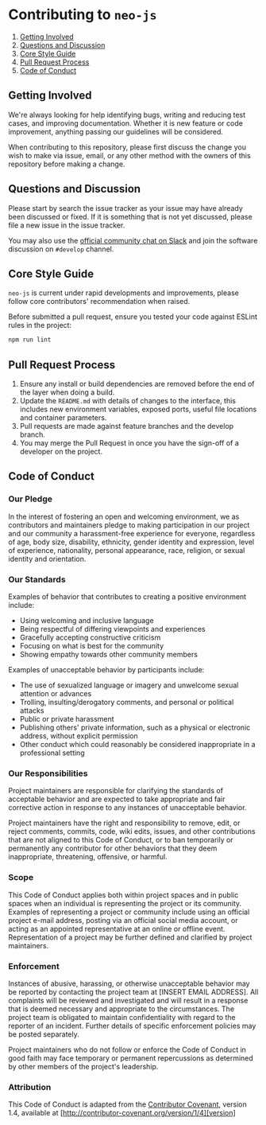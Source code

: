 # Contributing to `neo-js`

1. [Getting Involved](#getting-involved)
2. [Questions and Discussion](#questions-and-discussion)
3. [Core Style Guide](#core-style-guide)
3. [Pull Request Process](#pull-request-process)
4. [Code of Conduct](#code-of-conduct)

## Getting Involved

We're always looking for help identifying bugs, writing and reducing test cases, and improving documentation. Whether it is new feature or code improvement, anything passing our guidelines will be considered.

When contributing to this repository, please first discuss the change you wish to make via issue, email, or any other method with the owners of this repository before making a change.

## Questions and Discussion

Please start by search the issue tracker as your issue may have already been discussed or fixed. If it is something that is not yet discussed, please file a new issue in the issue tracker.

You may also use the [official community chat on Slack](https://discord.gg/R8v48YA) and join the software discussion on `#develop` channel.

## Core Style Guide

`neo-js` is current under rapid developments and improvements, please follow core contributors' recommendation when raised.

Before submitted a pull request, ensure you tested your code against ESLint rules in the project:

```js
npm run lint
```

## Pull Request Process

1. Ensure any install or build dependencies are removed before the end of the layer when doing a build.
2. Update the `README.md` with details of changes to the interface, this includes new environment variables, exposed ports, useful file locations and container parameters.
3. Pull requests are made against feature branches and the develop branch.
4. You may merge the Pull Request in once you have the sign-off of a developer on the project.

## Code of Conduct

### Our Pledge

In the interest of fostering an open and welcoming environment, we as
contributors and maintainers pledge to making participation in our project and
our community a harassment-free experience for everyone, regardless of age, body
size, disability, ethnicity, gender identity and expression, level of experience,
nationality, personal appearance, race, religion, or sexual identity and
orientation.

### Our Standards

Examples of behavior that contributes to creating a positive environment
include:

* Using welcoming and inclusive language
* Being respectful of differing viewpoints and experiences
* Gracefully accepting constructive criticism
* Focusing on what is best for the community
* Showing empathy towards other community members

Examples of unacceptable behavior by participants include:

* The use of sexualized language or imagery and unwelcome sexual attention or advances
* Trolling, insulting/derogatory comments, and personal or political attacks
* Public or private harassment
* Publishing others' private information, such as a physical or electronic address, without explicit permission
* Other conduct which could reasonably be considered inappropriate in a professional setting

### Our Responsibilities

Project maintainers are responsible for clarifying the standards of acceptable behavior and are expected to take appropriate and fair corrective action in response to any instances of unacceptable behavior.

Project maintainers have the right and responsibility to remove, edit, or reject comments, commits, code, wiki edits, issues, and other contributions that are not aligned to this Code of Conduct, or to ban temporarily or permanently any contributor for other behaviors that they deem inappropriate, threatening, offensive, or harmful.

### Scope

This Code of Conduct applies both within project spaces and in public spaces when an individual is representing the project or its community. Examples of representing a project or community include using an official project e-mail
address, posting via an official social media account, or acting as an appointed representative at an online or offline event. Representation of a project may be further defined and clarified by project maintainers.

### Enforcement

Instances of abusive, harassing, or otherwise unacceptable behavior may be reported by contacting the project team at [INSERT EMAIL ADDRESS]. All complaints will be reviewed and investigated and will result in a response that
is deemed necessary and appropriate to the circumstances. The project team is obligated to maintain confidentiality with regard to the reporter of an incident. Further details of specific enforcement policies may be posted separately.

Project maintainers who do not follow or enforce the Code of Conduct in good faith may face temporary or permanent repercussions as determined by other members of the project's leadership.

### Attribution

This Code of Conduct is adapted from the [Contributor Covenant][homepage], version 1.4,
available at [http://contributor-covenant.org/version/1/4][version]

[homepage]: http://contributor-covenant.org
[version]: http://contributor-covenant.org/version/1/4/

